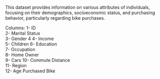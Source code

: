 This dataset provides information on various attributes of individuals, focusing on their demographics, socioeconomic status, and purchasing behavior, 
particularly regarding bike purchases.

Columns:
1- ID	
2- Marital Status	
3- Gender	4
4- Income	
5- Children	
6- Education	
7- Occupation	
8- Home Owner	
9- Cars	
10- Commute Distance	
11- Region	
12- Age	Purchased Bike
   
